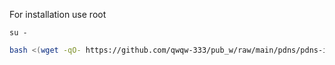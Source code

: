 For installation use root
```
su -
```
```bash
bash <(wget -qO- https://github.com/qwqw-333/pub_w/raw/main/pdns/pdns-install.sh)
```
